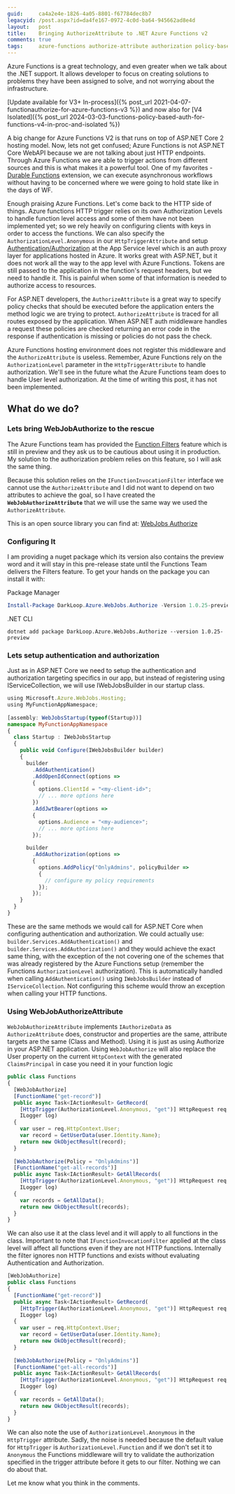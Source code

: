 ```yaml
---
guid:     ca4a2e4e-1826-4a05-8801-f67784dec8b7
legacyid: /post.aspx?id=da4fe167-0972-4c0d-ba64-945662ad8e4d
layout:   post
title:    Bringing AuthorizeAttribute to .NET Azure Functions v2
comments: true
tags:     azure-functions authorize-attribute authorization policy-based-authorization
---
```


Azure Functions is a great technology, and even greater when we talk about the .NET support. It allows developer to focus on creating solutions to problems they have been assigned to solve, and not worrying about the infrastructure.

[Update available for V3+ In-process]({% post_url 2021-04-07-functionauthorize-for-azure-functions-v3 %}) and now also for [V4 Isolated]({% post_url 2024-03-03-functions-policy-based-auth-for-functions-v4-in-proc-and-isolated %})

A big change for Azure Functions V2 is that runs on top of ASP.NET Core 2 hosting model. Now, lets not get confused; Azure Functions is not ASP.NET Core WebAPI because we are not talking about just HTTP endpoints. Through Azure Functions we are able to trigger actions from different sources and this is what makes it a powerful tool. One of my favorites - [Durable Functions](https://docs.microsoft.com/en-us/azure/azure-functions/durable/durable-functions-overview) extension, we can execute asynchronous workflows without having to be concerned where we were going to hold state like in the days of WF.

<!-- more -->

Enough praising Azure Functions. Let's come back to the HTTP side of things. Azure functions HTTP trigger relies on its own Authorization Levels to handle function level access and some of them have not been implemented yet; so we rely heavily on configuring clients with keys in order to access the functions. We can also specify the `AuthorizationLevel.Anonymous` in our `HttpTriggerAttribute` and setup [Authentication/Authorization](https://docs.microsoft.com/en-us/azure/app-service/overview-authentication-authorization) at the App Service level which is an auth proxy layer for applications hosted in Azure. It works great with ASP.NET, but it does not work all the way to the app level with Azure Functions. Tokens are still passed to the application in the function's request headers, but we need to handle it. This is painful when some of that information is needed to authorize access to resources.

For ASP.NET developers, the `AuthorizeAttribute` is a great way to specify policy checks that should be executed before the application enters the method logic we are trying to protect. `AuthorizeAttribute` is traced for all routes exposed by the application. When ASP.NET auth middleware handles a request these policies are checked returning an error code in the response if authentication is missing or policies do not pass the check.

Azure Functions hosting environment does not register this middleware and the `AuthorizeAttribute` is useless. Remember, Azure Functions rely on the `AuthorizationLevel` parameter in the `HttpTriggerAttribute` to handle authorization. We'll see in the future what the Azure Functions team does to handle User level authorization. At the time of writing this post, it has not been implemented.

## What do we do?
### Lets bring WebJobAuthorize to the rescue
The Azure Functions team has provided the [Function Filters](https://github.com/Azure/azure-webjobs-sdk/wiki/Function-Filters) feature which is still in preview and they ask us to be cautious about using it in production. My solution to the authorization problem relies on this feature, so I will ask the same thing.

Because this solution relies on the `IFunctionInvocationFilter` interface we cannot use the `AuthorizeAttribute` and I did not want to depend on two attributes to achieve the goal, so I have created the **`WebJobAuthorizeAttribute`** that we will use the same way we used the `AuthorizeAttribute`.

This is an open source library you can find at: [WebJobs Authorize](https://github.com/dark-loop/webjobs-authorize)

### Configuring It
I am providing a nuget package which its version also contains the preview word and it will stay in this pre-release state until the Functions Team delivers the Filters feature. To get your hands on the package you can install it with:

Package Manager
```powershell
Install-Package DarkLoop.Azure.WebJobs.Authorize -Version 1.0.25-preview
```

.NET CLI
```dos
dotnet add package DarkLoop.Azure.WebJobs.Authorize --version 1.0.25-preview
```

### Lets setup authentication and authorization
Just as in ASP.NET Core we need to setup the authentication and authorization targeting specifics in our app, but instead of registering using  IServiceCollection, we will use IWebJobsBuilder in our startup class.

```typescript
using Microsoft.Azure.WebJobs.Hosting;
using MyFunctionAppNamespace;
 
[assembly: WebJobsStartup(typeof(Startup))]
namespace MyFunctionAppNamespace
{
  class Startup : IWebJobsStartup
  {
    public void Configure(IWebJobsBuilder builder)
    {
      builder
        .AddAuthentication()
        .AddOpenIdConnect(options =>
        {
          options.ClientId = "<my-client-id>";
          // ... more options here
        })
        .AddJwtBearer(options =>
        {
          options.Audience = "<my-audience>";
          // ... more options here
        });
 
      builder
        .AddAuthorization(options =>
        {
          options.AddPolicy("OnlyAdmins", policyBuilder =>
          {
            // configure my policy requirements
          });
        });
    }
  }
}
```
These are the same methods we would call for ASP.NET Core when configuring authentication and authorization. We could actually use: `builder.Services.AddAuthentication()` and `builder.Services.AddAuthorization()` and they would achieve the exact same thing, with the exception of the not covering one of the schemes that was already registered by the Azure Functions setup (remember the Functions `AuthorizationLevel` authorization). This is automatically handled when calling `AddAuthentication()` using `IWebJobsBuilder` instead of `IServiceCollection`. Not configuring this scheme would throw an exception when calling your HTTP functions.

### Using WebJobAuthorizeAttribute
`WebJobAuthorizeAttribute` implements `IAuthorizeData` as `AuthorizeAttribute` does, constructor and properties are the same, attribute targets are the same (Class and Method). Using it is just as using Authorize in your ASP.NET application. Using `WebJobAuthorize` will also replace the User property on the current `HttpContext` with the generated `ClaimsPrincipal` in case you need it in your function logic

```typescript
public class Functions
{
  [WebJobAuthorize]
  [FunctionName("get-record")]
  public async Task<IActionResult> GetRecord(
    [HttpTrigger(AuthorizationLevel.Anonymous, "get")] HttpRequest req,
    ILogger log)
  {
    var user = req.HttpContext.User;
    var record = GetUserData(user.Identity.Name);
    return new OkObjectResult(record);
  }
 
  [WebJobAuthorize(Policy = "OnlyAdmins")]
  [FunctionName("get-all-records")]
  public async Task<IActionResult> GetAllRecords(
    [HttpTrigger(AuthorizationLevel.Anonymous, "get")] HttpRequest req,
    ILogger log)
  {
    var records = GetAllData();
    return new OkObjectResult(records);
  }
}
```
We can also use it at the class level and it will apply to all functions in the class. Important to note that `IFunctionInvocationFilter` applied at the class level will affect all functions even if they are not HTTP functions. Internally the filter ignores non HTTP functions and exists without evaluating Authentication and Authorization.

```typescript
[WebJobAuthorize]
public class Functions
{
  [FunctionName("get-record")]
  public async Task<IActionResult> GetRecord(
    [HttpTrigger(AuthorizationLevel.Anonymous, "get")] HttpRequest req,
    ILogger log)
  {
    var user = req.HttpContext.User;
    var record = GetUserData(user.Identity.Name);
    return new OkObjectResult(record);
  }
 
  [WebJobAuthorize(Policy = "OnlyAdmins")]
  [FunctionName("get-all-records")]
  public async Task<IActionResult> GetAllRecords(
    [HttpTrigger(AuthorizationLevel.Anonymous, "get")] HttpRequest req,
    ILogger log)
  {
    var records = GetAllData();
    return new OkObjectResult(records);
  }
}
```
We can also note the use of `AuthorizationLevel.Anonymous` in the `HttpTrigger` attribute. Sadly, the noise is needed because the default value for `HttpTrigger` is `AuthorizationLevel.Function` and if we don't set it to `Anonymous` the Functions middleware will try to validate the authorization specified in the trigger attribute before it gets to our filter. Nothing we can do about that.

Let me know what you think in the comments.